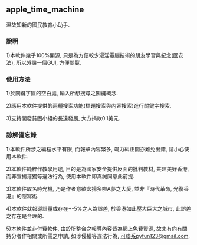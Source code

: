 ## apple_time_machine
溫故知新的國民教育小助手.

### 說明
1)本軟件幾乎100%開源, 只是為方便較少浸淫電腦技術的朋友學習與紀念(國安法), 所以外設一個GUI, 方便閱覽.

### 使用方法
1)於關鍵字區的空白處, 輸入所想搜尋之關鍵概念.

2)應用本軟件提供的兩種搜索功能(標題搜索與內容搜索)進行關鍵字搜索.

3)支持開發貧困小組的長遠發展, 大方捐款0.1美元.

### 諒解備忘錄
1)本軟件所涉之編程水平有限, 而報章內容繁多, 竭力糾正間亦難免出錯, 請小心使用本軟件.

2)本軟件純粹作教學用途, 目的是為國家安全提供反面的批判教材, 共建美好香港, 而非宣揚港獨等違法行為, 使用本軟件即真誠同意此前提.

3)本軟件取名時光機, 乃是作者意欲宏揚多啦A夢之大愛, 並非『時代革命, 光復香港』的隱寫術.

4)本軟件就報導計量或存在+-5%之人為誤差, 於香港如此壓大巨大之城市, 此誤差之存在是合理的.

5)本軟件並非付費軟件, 由於所整合之報導內容皆為網上免費資源, 故未有向有關持分者作相關或所需之申請, 如涉侵權等違法行為, 可聯系pyfun123@gmail.com.







